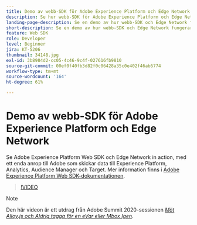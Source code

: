 ```yaml
---
title: Demo av webb-SDK för Adobe Experience Platform och Edge Network
description: Se hur webb-SDK för Adobe Experience Platform och Edge Network fungerar, med ett enda anrop till Adobe som skickar data till Experience Platform, Analytics, Audience Manager och Target.
landing-page-description: Se en demo av hur webb-SDK och Edge Network fungerar, med ett enda anrop till Adobe som skickar data till Experience Platform, Analytics, Audience Manager och Target.
short-description: Se en demo av hur webb-SDK och Edge Network fungerar, med ett enda anrop till Adobe som skickar data till Experience Platform, Analytics, Audience Manager och Target.
feature: Web SDK
role: Developer
level: Beginner
jira: KT-5206
thumbnail: 34148.jpg
exl-id: 3b8984d2-cc05-4c46-9c4f-027616fb9810
source-git-commit: 00ef0f40fb3d82f0c06428a35c0e402f46ab6774
workflow-type: tm+mt
source-wordcount: '164'
ht-degree: 61%

---
```


# Demo av webb-SDK för Adobe Experience Platform och Edge Network

Se Adobe Experience Platform Web SDK och Edge Network in action, med ett enda anrop till Adobe som skickar data till Experience Platform, Analytics, Audience Manager och Target. Mer information finns i [Adobe Experience Platform Web SDK-dokumentationen](https://experienceleague.adobe.com/docs/experience-platform/edge/home.html).

>[!VIDEO](https://video.tv.adobe.com/v/34148?learn=on)

>[!NOTE]
>
>Den här videon är ett utdrag från Adobe Summit 2020-sessionen *[Möt Alloy.js och Aldrig tagga för en eVar eller Mbox Igen](https://business.adobe.com/summit/2020/with-alloy-js-never-tag-for-an-evar-or-mbox-again.html)*.
